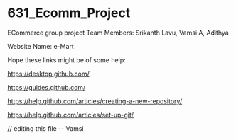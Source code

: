 # 631_Ecomm_Project
ECommerce group project
Team Members: Srikanth Lavu, Vamsi A, Adithya

Website Name: e-Mart

Hope these links might be of some help:

https://desktop.github.com/

https://guides.github.com/

https://help.github.com/articles/creating-a-new-repository/

https://help.github.com/articles/set-up-git/

// editing this file -- Vamsi
